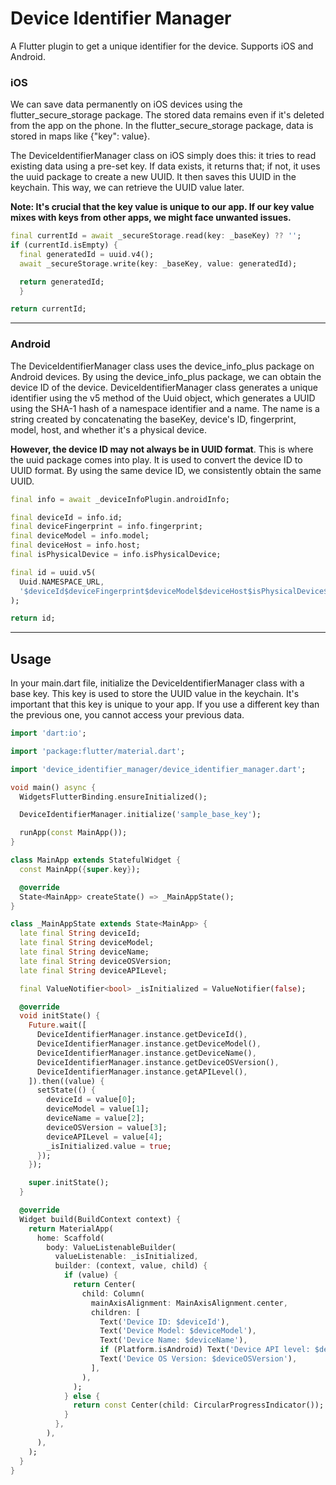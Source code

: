 # Device Identifier Manager

A Flutter plugin to get a unique identifier for the device. Supports iOS and Android. 
### iOS
We can save data permanently on iOS devices using the flutter_secure_storage package. The stored data remains even if it's deleted from the app on the phone. In the flutter_secure_storage package, data is stored in maps like {"key": value}.

The DeviceIdentifierManager class on iOS simply does this: it tries to read existing data using a pre-set key. If data exists, it returns that; if not, it uses the uuid package to create a new UUID. It then saves this UUID in the keychain. This way, we can retrieve the UUID value later.

**Note: It's crucial that the key value is unique to our app. If our key value mixes with keys from other apps, we might face unwanted issues.**

```dart
final currentId = await _secureStorage.read(key: _baseKey) ?? '';
if (currentId.isEmpty) {
  final generatedId = uuid.v4();
  await _secureStorage.write(key: _baseKey, value: generatedId);

  return generatedId;
  }

return currentId;
```
---

### Android
The DeviceIdentifierManager class uses the device_info_plus package on Android devices. By using the device_info_plus package, we can obtain the device ID of the device. DeviceIdentifierManager class generates a unique identifier using the v5 method of the Uuid object, which generates a UUID using the SHA-1 hash of a namespace identifier and a name. The name is a string created by concatenating the baseKey, device's ID, fingerprint, model, host, and whether it's a physical device.

**However, the device ID may not always be in UUID format**. This is where the uuid package comes into play. It is used to convert the device ID to UUID format. By using the same device ID, we consistently obtain the same UUID.
```dart
final info = await _deviceInfoPlugin.androidInfo;

final deviceId = info.id;
final deviceFingerprint = info.fingerprint;
final deviceModel = info.model;
final deviceHost = info.host;
final isPhysicalDevice = info.isPhysicalDevice;

final id = uuid.v5(
  Uuid.NAMESPACE_URL,
  '$deviceId$deviceFingerprint$deviceModel$deviceHost$isPhysicalDevice$_baseKey',
);

return id;
```

---

## Usage

In your main.dart file, initialize the DeviceIdentifierManager class with a base key. This key is used to store the UUID value in the keychain. It's important that this key is unique to your app. If you use a different key than the previous one, you cannot access your previous data.

```dart
import 'dart:io';

import 'package:flutter/material.dart';

import 'device_identifier_manager/device_identifier_manager.dart';

void main() async {
  WidgetsFlutterBinding.ensureInitialized();

  DeviceIdentifierManager.initialize('sample_base_key');

  runApp(const MainApp());
}

class MainApp extends StatefulWidget {
  const MainApp({super.key});

  @override
  State<MainApp> createState() => _MainAppState();
}

class _MainAppState extends State<MainApp> {
  late final String deviceId;
  late final String deviceModel;
  late final String deviceName;
  late final String deviceOSVersion;
  late final String deviceAPILevel;

  final ValueNotifier<bool> _isInitialized = ValueNotifier(false);

  @override
  void initState() {
    Future.wait([
      DeviceIdentifierManager.instance.getDeviceId(),
      DeviceIdentifierManager.instance.getDeviceModel(),
      DeviceIdentifierManager.instance.getDeviceName(),
      DeviceIdentifierManager.instance.getDeviceOSVersion(),
      DeviceIdentifierManager.instance.getAPILevel(),
    ]).then((value) {
      setState(() {
        deviceId = value[0];
        deviceModel = value[1];
        deviceName = value[2];
        deviceOSVersion = value[3];
        deviceAPILevel = value[4];
        _isInitialized.value = true;
      });
    });

    super.initState();
  }

  @override
  Widget build(BuildContext context) {
    return MaterialApp(
      home: Scaffold(
        body: ValueListenableBuilder(
          valueListenable: _isInitialized,
          builder: (context, value, child) {
            if (value) {
              return Center(
                child: Column(
                  mainAxisAlignment: MainAxisAlignment.center,
                  children: [
                    Text('Device ID: $deviceId'),
                    Text('Device Model: $deviceModel'),
                    Text('Device Name: $deviceName'),
                    if (Platform.isAndroid) Text('Device API level: $deviceAPILevel'),
                    Text('Device OS Version: $deviceOSVersion'),
                  ],
                ),
              );
            } else {
              return const Center(child: CircularProgressIndicator());
            }
          },
        ),
      ),
    );
  }
}
```



